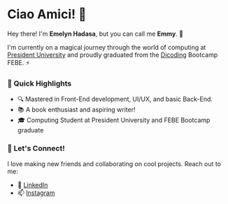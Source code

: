 # Ciao Amici! 🌺

Hey there! I'm **Emelyn Hadasa**, but you can call me **Emmy**. 🌱

I'm currently on a magical journey through the world of computing at [President University](https://president.ac.id/id/) and proudly graduated from the [Dicoding](https://www.dicoding.com/) Bootcamp FEBE. ⚡

### 🚀 Quick Highlights

- 🔍 Mastered in Front-End development, UI/UX, and basic Back-End.
- 📚 A book enthusiast and aspiring writer!
- 🎓 Computing Student at President University and FEBE Bootcamp graduate

### 🌟 Let's Connect!

I love making new friends and collaborating on cool projects. Reach out to me:

- 🔭 [LinkedIn](https://www.linkedin.com/in/emelyn-hadasa-887090214/)
- 📫 [Instagram](https://www.instagram.com/emilyhads/)

